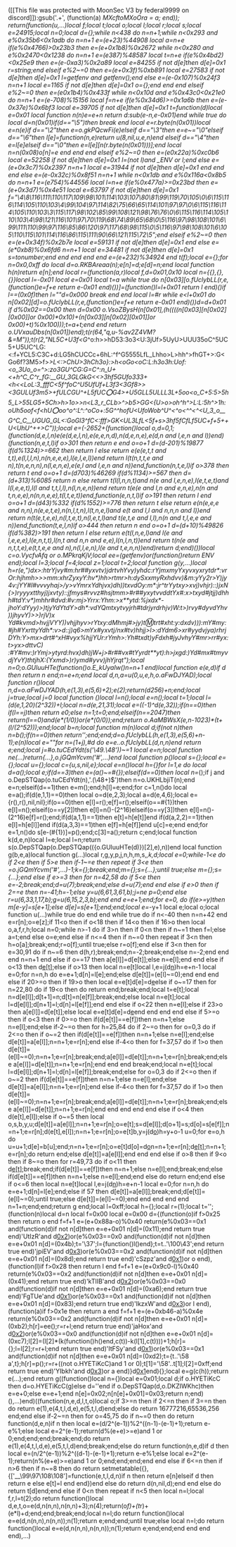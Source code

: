 ([[This file was protected with MoonSec V3 by federal9999 on discord]]):gsub('.+', (function(a) _MXcftoMXoOra = a; end)); return(function(u,...)local f;local t;local o;local l;local r;local s;local e=24915;local n=0;local d={};while n<438 do n=n+1;while n<0x293 and e%0x35b6<0x1adb do n=n+1 e=(e+23)%44908 local a=n+e if(e%0x4766)>0x23b3 then e=(e+0x1b8)%0x2672 while n<0x280 and e%0x2470<0x1238 do n=n+1 e=(e*387)%48587 local t=n+e if(e%0x4bd2)<0x25e9 then e=(e-0xa3)%0x2a89 local e=84255 if not d[e]then d[e]=0x1 r=string;end elseif e%2~=0 then e=(e+0x3f)%0xb891 local e=27583 if not d[e]then d[e]=0x1 l=getfenv and getfenv();end else e=(e-0x107)%0x24f3 n=n+1 local e=1165 if not d[e]then d[e]=0x1 o={};end end end elseif e%2~=0 then e=(e*0x1b4)%0x433f while n<0x10d and e%0x43c0<0x21e0 do n=n+1 e=(e-708)%15156 local f=n+e if(e%0x34d6)>=0x1a6b then e=(e-0x37e)%0x6bf3 local e=39705 if not d[e]then d[e]=0x1 t=function(d)local e=0x01 local function n(n)e=e+n return d:sub(e-n,e-0x01)end while true do local d=n(0x01)if(d=="\5")then break end local e=r.byte(n(0x01))local e=n(e)if d=="\2"then e=o.gkPQcwFi(e)elseif d=="\3"then e=e~="\0"elseif d=="\6"then l[e]=function(n,e)return u(8,nil,u,e,n)end elseif d=="\4"then e=l[e]elseif d=="\0"then e=l[e][n(r.byte(n(0x01)))];end local n=n(0x08)o[n]=e end end end elseif e%2~=0 then e=(e*0x22a)%0xc0b6 local e=52258 if not d[e]then d[e]=0x1 l=(not l)and _ENV or l;end else e=(e+0x3c7)%0x2397 n=n+1 local e=31944 if not d[e]then d[e]=0x1 end end end else e=(e-0x32c)%0x8f51 n=n+1 while n<0x1db and e%0x116a<0x8b5 do n=n+1 e=(e*754)%44556 local l=n+e if(e%0x477a)>=0x23bd then e=(e+0x3d7)%0x4e51 local e=63797 if not d[e]then d[e]=0x1 f="\4\8\116\111\110\117\109\98\101\114\103\107\80\81\99\119\70\105\0\6\115\116\114\105\110\103\4\99\104\97\114\82\75\66\65\114\101\97\97\0\6\115\116\114\105\110\103\3\115\117\98\102\85\99\108\121\98\76\76\0\6\115\116\114\105\110\103\4\98\121\116\101\97\70\119\68\74\89\65\68\0\5\116\97\98\108\101\6\99\111\110\99\97\116\85\86\120\97\117\68\98\115\0\5\116\97\98\108\101\6\105\110\115\101\114\116\86\115\111\90\66\121\115\72\5";end elseif e%2~=0 then e=(e+0x34f)%0x2b7e local e=59131 if not d[e]then d[e]=0x1 end else e=(e*0xb8)%0x6fd6 n=n+1 local e=34481 if not d[e]then d[e]=0x1 s=tonumber;end end end end end e=(e+232)%34924 end t(f);local e={};for n=0x0,0xff do local d=o.RKBAreaa(n);e[n]=d;e[d]=n;end local function h(n)return e[n];end local r=(function(a,r)local f,d=0x01,0x10 local n={{},{},{}}local l=-0x01 local e=0x01 local t=a while true do n[0x03][o.fUclybLL(r,e,(function()e=f+e return e-0x01 end)())]=(function()l=l+0x01 return l end)()if l==(0x0f)then l=""d=0x000 break end end local l=#r while e<l+0x01 do n[0x02][d]=o.fUclybLL(r,e,(function()e=f+e return e-0x01 end)())d=d+0x01 if d%0x02==0x00 then d=0x00 o.VsoZBysH(n[0x01],(h((((n[0x03][n[0x02][0x00]]or 0x00)*0x10)+(n[0x03][n[0x02][0x01]]or 0x00)+t)%0x100)));t=a+t;end end return o.UVxauDbs(n[0x01])end);t(r(64,"q,u-%_av2Z4VM?&=M_"));t(r(2,"NL5C+U3f<G_^o:h>>hD53:3o3<U:3jUf>5UyU>UUU35oC^5UC5+U5UC^LG:<:f+YCL5:C3C+d:LG5hCUCCc+6hL:^f^G5555LfL_Lhho>L>hh^>fhGT+>:G<Go6f?3M5>f>_>L<:>ChU>3hCh3o}:>h<oGo<oC:L:h3o3h:Uof:<o_3Uo_o=^>:zo3GU^CG:G=_C^:_n_U+<+h^C_C^r_fG:__GU_3GLGkG<<>3hf5GUfo333+<h<<LoL:3_fffC<5f^foC^U5UfUf+L3f3<3Gf8>_><3GULUf3m5>+fULCGU^+L5fUC:o:G4>+U5GLL5ULLL3L+5oo<o_C+5:5>5h5_L>55LG5+5Ch>h>1o>>n<L3_r_CLb>^>_b5>GG<{U>o>oh^h^>L:L:5h^>1h:oUh5oof<f<hU:o:oo^o^:L^_:^oCo+:5G^^hofU<UfoWob^U^<^o<^^<_^<U_3_o__G^C_C__UGUG_GL<:GoGl3^fC<:fff>GK<UL3L<f>fL<5f+s>3hf5fCfLf5UC+f+5++U<UhU^++>C"));local e=(-2652+(function()local o,d=0,1;(function(d,e,l,n)e(e(d,e,l,n),e(e,e,n,d),n(d,e,n,e),e(d,n and l,e,n and l))end)(function(n,e,t,l)if o>301 then return e end o=o+1 d=(d-201)%19877 if(d%1324)>=662 then return l else return e(e(e,t,t and t,t),e(l,l,l,n),n(n,e,e,e),l(e,l,e,l))end return l(t(n,t,t,e and n),t(n,e,n,n),n(l,e,n,e),e(e,l and l,e,n and n))end,function(n,t,e,l)if o>378 then return t end o=o+1 d=(d*703)%46269 if(d%1134)>=567 then d=(d+313)%6085 return n else return t(l(l,n,n,t)and n(e and l,e,n,e),l(e,t,e,t)and l(l,e,e,t),l(l and t,t,l,l),n(l,n,e,n))end return t(e(e and l,n and e,n,e),n(n and t,n,e,e),n(n,n,e,e),t(l,t,e,t))end,function(e,n,t,l)if o>191 then return l end o=o+1 d=(d*43)%332 if(d%1552)>=776 then return t else return e(n(e,e,e and n,n),n(e,e,t,e),n(n,l,t,n),l(t,n,e,l)and e(t and l,l and n,n,n and l))end return n(t(e,t,e,e),n(l,t,e,t),n(l,e,t,l)and t(e,t,e and l,l),n(n and t,l,e,e and n))end,function(t,e,l,n)if o>444 then return n end o=o+1 d=(d+10)%49826 if(d%382)>191 then return l else return e(t(l,n,e,l)and l(e and l,e,e,e),l(e,n,t,t),l(n,t and n,n and e,e),l(n,l,n,t))end return t(n(e and n,t,t,e),e(t,t,e,e and n),n(l,l,e,n),l(e and t,e,n,n))end)return d;end)())local c=o.VycfvAfq or o.MPkrqKjV;local ee=(getfenv)or(function()return _ENV end);local l=3;local f=4;local z=1;local t=2;local function g(y,...)local h=r(e,"_)dx>:h*trYjvy#m:hr##yxvtv)jdr*tv*hYvy)y*h*dc*:rYjmxmyYxyvxyxrytdr*:vrOr:hjhmh>>>mm:xhrZyxyY:hv*)hh>rtmr>h:dy*SxxmyRxhdvv)&m:yYy2r>*Y)jy4v:jYY#l*#vvvyhaj>/y>vY*mrxYdhj*vx)dh))t*xvdOy:m*:jr^trYytxy>xvj)v*hjr)::)jxN{>)ryyyxtthyj)j*xvty)::jfmys#*rvvz#hsjtmm>#r##yxytvvddtYx#:x>txyd#j*tjj)dhh*h#tdY*:v*)mhhr#dv*d:#v:mj>Yrrx:Yhm:>x**ytd:*%jxdx*-jhoY:dYyy)>)tjyYdYtdY>dh*:vdYQmtxytvyjrh#tdr*jyrdr*hjv)W:t>)rvy#dy*vdYh*v))jhyvY)>>)rjV)x Yd#kvmd>hvjjVYY))vhjjhyv>rY*txy:dMhmj#*>jy)t:m:trt#*xht:y:dx*dv))):mY#my:#jh#YxrttyYdh*:v>d:*:j)q6>mYx#yxvtj/nx#*tv*)hhjj>l>:dYdm6>xr#yydv*jya)rhrj*DYh:Y>mx>drt#^xH*#vyx%hjjYUr:rY*mh>:Yh#txdt)yFdxh#jyJvhyY#mr>rr*#yx:t>yx>dttvC) :#Y#mv:)rYmj>yt*yrd:*hvx)dh)jW+j>#r##vx#tYyrdt**yt):h>jxgd:)Yd#mx#tmyvdj*YvY)thtjhX:*{Yxmd>)r)ymd#*yvv)jhYjrqt");local n=0;o.GUluuHTe(function()o.E_kUyaIw()n=n+1 end)local function e(e,d)if d then return n end;n=e+n;end local d,n,a=u(0,u,e,h,o.aFwDJYAD);local function r()local n,d=o.aFwDJYAD(h,e(1,3),e(5,6)+2);e(2);return(d*256)+n;end;local j=true;local j=0 local function _()local l=n();local e=n();local t=1;local l=(d(e,1,20)*(2^32))+l;local n=d(e,21,31);local e=((-1)^d(e,32));if(n==0)then if(l==j)then return e*0;else n=1;t=0;end;elseif(n==2047)then return(l==0)and(e*(1/0))or(e*(0/0));end;return o.AaMBWsX_(e,n-1023)*(t+(l/(2^52)));end;local b=n;local function m(n)local d;if(not n)then n=b();if(n==0)then return'';end;end;d=o.fUclybLL(h,e(1,3),e(5,6)+n-1);e(n)local e=""for n=(1+j),#d do e=e..o.fUclybLL(d,n,n)end return e;end;local j=#o.tuCEdYdt(s('\49.\48'))~=1 local e=n;local function ne(...)return{...},o.jGQmYcvm('#',...)end local function p()local s={};local e={};local u={};local c={u,s,nil,e};local e=n()local h={}for l=1,e do local d=a();local e;if(d==3)then e=(a()~=#{});elseif(d==0)then local n=_();if j and o.DepSTQap(o.tuCEdYdt(n),'.(\48+)$')then n=o.UKHLbjiT(n);end e=n;elseif(d==1)then e=m();end;h[l]=e;end;for c=1,n()do local e=a();if(d(e,1,1)==0)then local o=d(e,2,3);local a=d(e,4,6);local e={r(),r(),nil,nil};if(o==0)then e[l]=r();e[f]=r();elseif(o==#{1})then e[l]=n();elseif(o==y[2])then e[l]=n()-(2^16)elseif(o==y[3])then e[l]=n()-(2^16)e[f]=r();end;if(d(a,1,1)==1)then e[t]=h[e[t]]end if(d(a,2,2)==1)then e[l]=h[e[l]]end if(d(a,3,3)==1)then e[f]=h[e[f]]end u[c]=e;end end;for e=1,n()do s[e-(#{1})]=p();end;c[3]=a();return c;end;local function k(d,e,n)local l=e;local l=n;return s(o.DepSTQap(o.DepSTQap(({o.GUluuHTe(d)})[2],e),n))end local function g(b,e,a)local function g(...)local r,g,y,p,j,n,h,m,s,_,k,d;local e=0;while-1<e do if 2<e then if 5>e then if-1~=e then repeat if 3<e then _=o.jGQmYcvm('#',...)-1;k={};break;end;m={};s={...};until true;else m={};s={...};end else if e>=3 then for n=42,58 do if 5<e then e=-2;break;end;d=u(7);break;end;else d=u(7);end end else if e>0 then if 2==e then n=-41;h=-1;else y=u(6,61,3,61,b);j=ne p=0;end else r=u(6,33,1,17,b);g=u(6,15,2,3,b);end end e=e+1;end;for e=0,_ do if(e>=y)then m[e-y]=s[e+1];else d[e]=s[e+1];end;end;local e=_-y+1 local e;local o;local function u(...)while true do end end while true do if n<-40 then n=n+42 end e=r[n];o=e[z];if 11<o then if o<18 then if 14<o then if 16>o then local o,a,f,r,h;local n=0;while n>-1 do if 3>n then if 0<n then if n~=1 then f=l;else a=t;end else o=e;end else if n<=4 then if n~=0 then repeat if 3<n then h=o[a];break;end;r=o[f];until true;else r=o[f];end else if 3<n then for e=30,91 do if n~=6 then d(h,r);break;end;n=-2;break;end;else n=-2;end end end n=n+1 end else if o==17 then a[e[l]]=d[e[t]];else n=e[l];end end else if o<13 then d[e[t]]();else if o>13 then local n=e[t]local l,e=j(d[n](c(d,n+1,e[l])))h=e+n-1 local e=0;for n=n,h do e=e+1;d[n]=l[e];end;else d[e[t]]=(e[l]~=0);end end end else if 20>=o then if 19>o then local e=e[t]d[e]=d[e](c(d,e+1,h))else if o~=17 then for n=22,80 do if 19<o then do return end;break;end;local t=e[t];local n=d[e[l]];d[t+1]=n;d[t]=n[e[f]];break;end;else local n=e[t];local l=d[e[l]];d[n+1]=l;d[n]=l[e[f]];end end else if o<22 then n=e[l];else if 23>o then a[e[l]]=d[e[t]];else local e=e[t]d[e]=d[e](c(d,e+1,h))end end end end else if 5>=o then if o<3 then if 0>=o then if(d[e[t]]==e[f])then n=n+1;else n=e[l];end;else if-2~=o then for h=25,84 do if 2~=o then for o=0,3 do if 2<=o then if o~=2 then if(d[e[t]]==e[f])then n=n+1;else n=e[l];end;else d[e[t]]=a[e[l]];n=n+1;e=r[n];end else if-4<o then for f=37,57 do if 1>o then d[e[t]]=(e[l]~=0);n=n+1;e=r[n];break;end;a[e[l]]=d[e[t]];n=n+1;e=r[n];break;end;else a[e[l]]=d[e[t]];n=n+1;e=r[n];end end end break;end;local n=e[t];local l=d[e[l]];d[n+1]=l;d[n]=l[e[f]];break;end;else for o=0,3 do if 2<=o then if o~=2 then if(d[e[t]]==e[f])then n=n+1;else n=e[l];end;else d[e[t]]=a[e[l]];n=n+1;e=r[n];end else if-4<o then for f=37,57 do if 1>o then d[e[t]]=(e[l]~=0);n=n+1;e=r[n];break;end;a[e[l]]=d[e[t]];n=n+1;e=r[n];break;end;else a[e[l]]=d[e[t]];n=n+1;e=r[n];end end end end end else if o<4 then d(e[t],e[l]);else if o~=5 then local o,s,b,y,u;d[e[t]]=a[e[l]];n=n+1;e=r[n];o=e[t];s=d[e[l]];d[o+1]=s;d[o]=s[e[f]];n=n+1;e=r[n];d(e[t],e[l]);n=n+1;e=r[n];o=e[t]b,y=j(d[o](c(d,o+1,e[l])))h=y+o-1 u=0;for e=o,h do u=u+1;d[e]=b[u];end;n=n+1;e=r[n];o=e[t]d[o]=d[o](c(d,o+1,h))n=n+1;e=r[n];d[e[t]]();n=n+1;e=r[n];do return end;else d[e[t]]=a[e[l]];end end end else if o>8 then if 9<o then if 8~=o then for r=49,73 do if o<11 then d[e[t]]();break;end;if(d[e[t]]==e[f])then n=n+1;else n=e[l];end;break;end;else if(d[e[t]]==e[f])then n=n+1;else n=e[l];end;end else do return end;end else if o<=6 then local n=e[t]local l,e=j(d[n](c(d,n+1,e[l])))h=e+n-1 local e=0;for n=n,h do e=e+1;d[n]=l[e];end;else if 5<o then repeat if o>7 then d[e[t]]=a[e[l]];break;end;d[e[t]]=(e[l]~=0);until true;else d[e[t]]=(e[l]~=0);end end end end end n=1+n;end;end;return g end;local l=0xff;local h={};local r=(1);local t='';(function(n)local d=n local f=0x00 local e=0x00 d={(function(o)if f>0x25 then return o end f=f+1 e=(e+0x88a-o)%0x40 return(e%0x03==0x1 and(function(d)if not n[d]then e=e+0x01 n[d]=(0x11);end return true end)'UtIzR'and d[0x2](0x12b+o))or(e%0x03==0x0 and(function(d)if not n[d]then e=e+0x01 n[d]=(0x4b);t='\37';l={function()l()end};t=t..'\100\43';end return true end)'jpiEV'and d[0x3](o+0x1d2))or(e%0x03==0x2 and(function(d)if not n[d]then e=e+0x01 n[d]=(0x8d);end return true end)'cSzpz'and d[0x1](o+0x1e9))or o end),(function(l)if f>0x28 then return l end f=f+1 e=(e+0x9c0-l)%0x40 return(e%0x03==0x2 and(function(d)if not n[d]then e=e+0x01 n[d]=(0x41);end return true end)'kTlIB'and d[0x2](0x12b+l))or(e%0x03==0x0 and(function(d)if not n[d]then e=e+0x01 n[d]=(0xa6);end return true end)'FgTUe'and d[0x1](l+0x11e))or(e%0x03==0x1 and(function(d)if not n[d]then e=e+0x01 n[d]=(0x83);end return true end)'IkzxW'and d[0x3](l+0x18d))or l end),(function(a)if f>0x1e then return a end f=f+1 e=(e+0xb46-a)%0x4e return(e%0x03==0x2 and(function(d)if not n[d]then e=e+0x01 n[d]=(0xb2);h[r]=ee();r=r+l;end return true end)'jaHox'and d[0x2](0x34a+a))or(e%0x03==0x0 and(function(d)if not n[d]then e=e+0x01 n[d]=(0xc7);l[2]=(l[2]*(k(function()h()end,c(t))-k(l[1],c(t))))+1;h[r]={};l=l[2];r=r+l;end return true end)'ItFSy'and d[0x1](a+0x1ff))or(e%0x03==0x1 and(function(d)if not n[d]then e=e+0x01 n[d]=(0xd2);t={t..'\58 a',t};h[r]=p();r=r+((not o.HYETiKcC)and 1 or 0);t[1]='\58'..t[1];l[2]=0xff;end return true end)'YIbkh'and d[0x3](a+0x260))or a end)}d[0x1](0x4bb)end){};local e=g(c(h));return e(...);end return g((function()local n={}local e=0x01;local d;if o.HYETiKcC then d=o.HYETiKcC(g)else d=''end if o.DepSTQap(d,o.DKZIWKhc)then e=e+0;else e=e+1;end n[e]=0x02;n[n[e]+0x01]=0x03;return n;end)(),...)end)((function(n,e,d,l,t,o)local o;if 3>=n then if 2<=n then if 3==n then do return e(1),e(4,t,l,d,e),e(5,t,l,d)end;else do return 16777216,65536,256 end;end else if-2~=n then for o=45,75 do if n~=0 then do return function(d,e,n)if n then local e=(d/2^(e-1))%2^((n-1)-(e-1)+1);return e-e%1;else local e=2^(e-1);return(d%(e+e)>=e)and 1 or 0;end;end;end;break;end;do return e(1),e(4,t,l,d,e),e(5,t,l,d)end;break;end;else do return function(n,e,d)if d then local e=(n/2^(e-1))%2^((d-1)-(e-1)+1);return e-e%1;else local e=2^(e-1);return(n%(e+e)>=e)and 1 or 0;end;end;end;end end else if 6<=n then if n>6 then if n~=8 then do return setmetatable({},{['__\99\97\108\108']=function(e,t,l,d,n)if n then return e[n]elseif d then return e else e[t]=l end end})end else do return d(n,nil,d);end end else do return t[d]end;end else if 0<n then repeat if n<5 then local n=l;local f,r,l=t(2);do return function()local d,e,t,o=e(d,n(n,n),n(n,n)+3);n(4);return(o*f)+(t*r)+(e*l)+d;end;end;break;end;local n=l;do return function()local e=e(d,n(n,n),n(n,n));n(1);return e;end;end;until true;else local n=l;do return function()local e=e(d,n(n,n),n(n,n));n(1);return e;end;end;end end end end),...)
